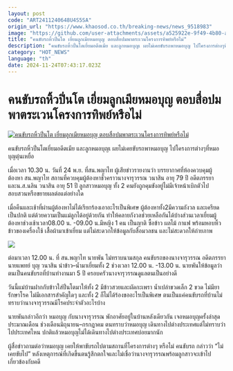 ```yaml
---
layout: post
code: "ART2411240648U4S5SA"
origin_url: "https://www.khaosod.co.th/breaking-news/news_9518983"
image: "https://github.com/user-attachments/assets/a525922e-9f49-4b80-a41b-e40d6f774fda"
title: "คนขับรถหิ้วปิ่นโต เยี่ยมลูกเมียหมอบุญ ตอบสื่อปมพาตระเวนโครงการทิพย์หรือไม่"
description: "คนขับรถหิ้วปิ่นโตเยี่ยมอดีตเมีย และลูกหมอบุญเ ผยไม่เคยขับรถพาหมอบุญ ไปโครงการต่างๆที่หมอบุญตุ๋นเหยื่อเมื่อเวลา 10.30 น. วันที่ 24 พ.ย. ที่สน.พญาไท"
category: "HOT_NEWS"
language: "th"
date: 2024-11-24T07:43:17.023Z
---
```


# คนขับรถหิ้วปิ่นโต เยี่ยมลูกเมียหมอบุญ ตอบสื่อปมพาตระเวนโครงการทิพย์หรือไม่

[![คนขับรถหิ้วปิ่นโต เยี่ยมลูกเมียหมอบุญ ตอบสื่อปมพาตระเวนโครงการทิพย์หรือไม่](https://www.khaosod.co.th/wpapp/uploads/2024/11/jueg.jpg "คนขับรถหิ้วปิ่นโต เยี่ยมลูกเมียหมอบุญ ตอบสื่อปมพาตระเวนโครงการทิพย์หรือไม่")](https://www.khaosod.co.th/wpapp/uploads/2024/11/jueg.jpg)

คนขับรถหิ้วปิ่นโตเยี่ยมอดีตเมีย และลูกหมอบุญเ ผยไม่เคยขับรถพาหมอบุญ ไปโครงการต่างๆที่หมอบุญตุ๋นเหยื่อ

เมื่อเวลา 10.30 น. วันที่ 24 พ.ย. ที่สน.พญาไท ผู้เสียข่าวรายงานว่า บรรยากาศที่ห้องควบคุมผู้ต้องหา สน.พญาไท สถานที่ควบคุมผู้ต้องหาชั่วคราวนางจารุวรรณ วนาสิน อายุ 79 ปี อดีตภรรยา และน.ส.นลิน วนาสิน อายุ 51 ปี ลูกสาวหมอบุญ ทั้ง 2 คนยังถูกคุมขังอยู่ไม่มีเจ้าหน้าเบิกตัวไปสอบสวนหรือขยายผลต่อแต่อย่างใด

เมื่อคืนและเช้าที่ผ่านผู้ต้องหาไม่ได้เรียกร้องเอาอะไรเป็นพิเศษ ผู้ต้องหาทั้ง2มีความกังวล และเครียดเป็นปกติ แต่ด้วยความเป็นแม่ลูกได้อยู่ด้วยกัน ทำให้คลายกังวลช่วยเหลือกันได้บ้างส่วนเวลาเยี่ยมผู้ต้องหาช่วงเช้าเวลา08.00 น. -09.00 น.มีหญิง 1 คน เป็นญาติ ซื้อข้าว ผลไม้ กาแฟ พร้อมหอบหิ้วข้าวของเครื่องใช้ เสื้อผ้ามาเข้าเยี่ยม แต่ไม่สะดวกให้ข้อมูลกับสื่อมวลชน และไม่สะดวกให้ถ่ายภาพ

[![](https://www.khaosod.co.th/wpapp/uploads/2024/11/337428.jpg)](https://www.khaosod.co.th/wpapp/uploads/2024/11/337428.jpg)

ต่อมาเวลา 12.00 น. ที่ สน.พญาไท นายพัน ไม่ทราบนามสกุล คนขับรถของนางจารุวรรณ อดีตภรรยานายแพทย์ บุญ วนาสิน นำข้าว–น้ำมาเยี่ยมทั้ง 2 ช่วงเวลา 12.00 น. -13.00 น. นายพันให้ข้อมูลว่า ตนเป็นคนขับรถที่บ้านทำงานมา 5 ปี ครอบครัวนางจารุวรรณดูแลตนเป็นอย่างดี

วันนี้แม่บ้านฝากกับข้าวใส่ปิ่นโตมาให้ทั้ง 2 มีข้าวสวยและผัดกะเพรา น้ำเปล่าขวดเล็ก 2 ขวด ไม่มียารักษาโรค ไม่มีเอกสารสำคัญใดๆ และทั้ง 2 ก็ไม่ได้ร้องขออะไรเป็นพิเศษ ตนเป็นแค่คนขับรถที่บ้านไม่ทราบว่านางจารุวรรณมีโรคประจำตัวอะไรบ้าง

นายพันกล่าวอีกว่า หมอบุญ กับนางจารุวรรณ พักอาศัยอยู่ในบ้านหลังเดียวกัน เจอหมอบุญครั้งล่าสุดประมาณเดือน ช่วงเดือนมิถุนายน–กรกฎาคม ตนทราบว่าหมอบุญ เดินทางไปต่างประเทศแต่ไม่ทราบว่าไปประเทศไหน ปกติแล้วหมอบุญไม่ได้เดินทางไปต่างประเทศบ่อยมากนัก

ผู้สื่อข่าวถามต่อว่าหมอบุญ เคยให้พาขับรถไปตามสถานที่โครงการต่างๆ หรือไม่ คนขับรถ กล่าวว่า “ไม่เคยขับไป” หลังเหตุการณ์ที่เกิดขึ้นตนรู้สึกตกใจและไม่เชื่อว่านางจารุวรรณพร้อมลูกสาวจะเข้าไปเกี่ยวข้องกับคดี
